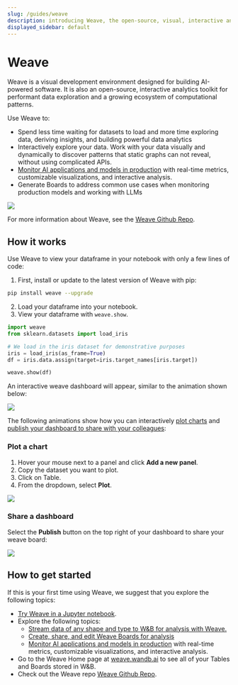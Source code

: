 ```yaml
---
slug: /guides/weave
description: introducing Weave, the open-source, visual, interactive analytics toolkit for building AI
displayed_sidebar: default
---
```


# Weave

Weave is a visual development environment designed for building AI-powered software.  It is also an open-source, interactive analytics toolkit for performant data exploration and a growing ecosystem of computational patterns. 

Use Weave to:
* Spend less time waiting for datasets to load and more time exploring data, deriving insights, and building powerful data analytics
* Interactively explore your data. Work with your data visually and dynamically to discover patterns that static graphs can not reveal, without using complicated APIs.
* [Monitor AI applications and models in production](./prod-mon.md) with real-time metrics, customizable visualizations, and interactive analysis.
* Generate Boards to address common use cases when monitoring production models and working with LLMs
<!-- * W&B offers supplementary data & asset storage as well as a hosted compute engine -->


![](/images/weave/core_weave_demo.gif)

For more information about Weave, see the [Weave Github Repo](https://github.com/wandb/weave).



## How it works
Use Weave to view your dataframe in your notebook with only a few lines of code:

1. First, install or update to the latest version of Weave with pip: 
```bash
pip install weave --upgrade
```
2. Load your dataframe into your notebook.
3. View your dataframe with `weave.show`. 

```python title="weave.ipynb" showLineNumbers
import weave
from sklearn.datasets import load_iris

# We load in the iris dataset for demonstrative purposes 
iris = load_iris(as_frame=True)
df = iris.data.assign(target=iris.target_names[iris.target])

weave.show(df)
```

An interactive weave dashboard will appear, similar to the animation shown below:


![](/images/weave/first_load.gif)


The following animations show how you can interactively [plot charts](#plot-a-chart) and [publish your dashboard to share with your colleagues](#share-a-dashboard):

### Plot a chart
1. Hover your mouse next to a panel and click **Add a new panel**.
2. Copy the dataset you want to plot.
3. Click on Table.
4. From the dropdown, select **Plot**.

![](/images/weave/qs_table_plot.gif)

### Share a dashboard
Select the **Publish** button on the top right of your dashboard to share your weave board:

![](/images/weave/make_quick_board.gif)

## How to get started

If this is your first time using Weave, we suggest that you explore the following topics:

* [Try Weave in a Jupyter notebook](https://github.com/wandb/weave/blob/master/examples/experimental/skip_test/weave_demo_quickstart.ipynb).
* Explore the following topics:
   * [Stream data of any shape and type to W&B for analysis with Weave.](./streamtable.md)
   * [Create, share, and edit Weave Boards for analysis](./boards.md)
   * [Monitor AI applications and models in production](./prod-mon.md) with real-time metrics, customizable visualizations, and interactive analysis.
* Go to the Weave Home page at [weave.wandb.ai](https://weave.wandb.ai/) to see all of your Tables and Boards stored in W&B.
* Check out the Weave repo [Weave Github Repo](https://github.com/wandb/weave).